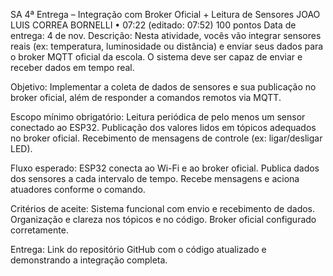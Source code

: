 SA 4ª Entrega – Integração com Broker Oficial + Leitura de Sensores
JOAO LUIS CORREA BORNELLI
•
07:22 (editado: 07:52)
100 pontos
Data de entrega: 4 de nov.
Descrição: Nesta atividade, vocês vão integrar sensores reais (ex: temperatura, luminosidade ou distância) e enviar seus dados para o broker MQTT oficial da escola. O sistema deve ser capaz de enviar e receber dados em tempo real.

Objetivo: Implementar a coleta de dados de sensores e sua publicação no broker oficial, além de responder a comandos remotos via MQTT.

Escopo mínimo obrigatório:
Leitura periódica de pelo menos um sensor conectado ao ESP32.
Publicação dos valores lidos em tópicos adequados no broker oficial.
Recebimento de mensagens de controle (ex: ligar/desligar LED).

Fluxo esperado:
ESP32 conecta ao Wi-Fi e ao broker oficial.
Publica dados dos sensores a cada intervalo de tempo.
Recebe mensagens e aciona atuadores conforme o comando.

Critérios de aceite:
Sistema funcional com envio e recebimento de dados.
Organização e clareza nos tópicos e no código.
Broker oficial configurado corretamente.

Entrega: Link do repositório GitHub com o código atualizado e demonstrando a integração completa.